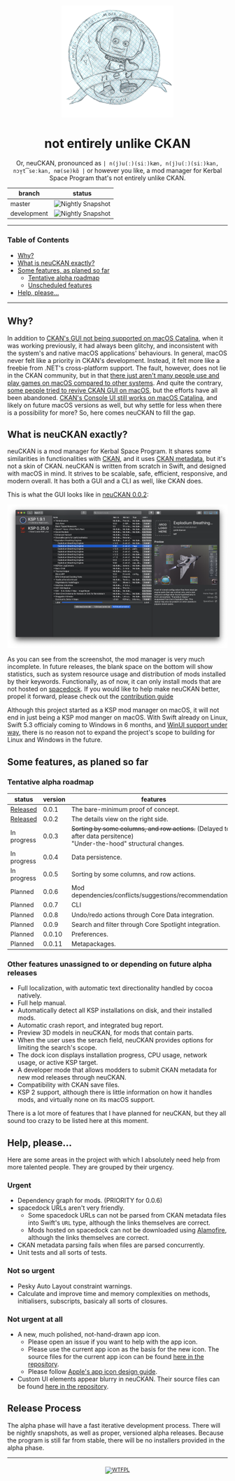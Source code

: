 <p align="center">
	<img src="neuCKAN/Assets.xcassets/AppIcon.appiconset/draft-3.png" alt="neuCKAN logo" height="256"  />
</p>
<h1 align="center">
	not entirely unlike CKAN
</h1>
<p align="center">
	Or, neuCKAN, pronounced as <code>| n(j)u(ː)(siː)kæn, n(j)u(ː)(siː)kan, nɔʏ̯t͡seːkan, nœ(se)kɑ̃ |</code> or however you like, a mod manager for Kerbal Space Program that's not entirely unlike CKAN.
</p>

| branch      | status                                                       |
| ----------- | ------------------------------------------------------------ |
| master      | ![Nightly Snapshot](https://github.com/WowbaggersLiquidLunch/neuCKAN/workflows/Nightly%20Snapshot/badge.svg?branch=master) |
| development | ![Nightly Snapshot](https://github.com/WowbaggersLiquidLunch/neuCKAN/workflows/Nightly%20Snapshot/badge.svg?branch=development) |

---

### Table of Contents

- [Why?](#why)
- [What is neuCKAN exactly?](#what-is-neuckan-exactly)
- [Some features, as planed so far](#some-features-as-planed-so-far)
	- [Tentative alpha roadmap](#tentative-alpha-roadmap)
	- [Unscheduled features](#other-features-unassigned-to-or-depending-on-future-alpha-releases)
- [Help, please...](#help-please)

---

## Why?

In addition to [CKAN's GUI not being supported on macOS Catalina](https://github.com/KSP-CKAN/CKAN/issues/2906), when it was working previously, it had always been glitchy, and inconsistent with the system's and native macOS applications' behaviours. In general, macOS never felt like a priority in CKAN's development. Instead, it felt more like a freebie from .NET's cross-platform support. The fault, however, does not lie in the CKAN community, but in that [there just aren't many people use and play games on macOS compared to other systems](https://store.steampowered.com/hwsurvey). And quite the contrary, [some people tried to revive CKAN GUI on macOS](https://github.com/KSP-CKAN/CKAN/issues/2848), but the efforts have all been abandoned. [CKAN's Console UI still works on macOS Catalina](https://github.com/KSP-CKAN/CKAN/pull/2911), and likely on future macOS versions as well, but why settle for less when there is a possibility for more? So, here comes neuCKAN to fill the gap.

## What is neuCKAN exactly?

neuCKAN is a mod manager for Kerbal Space Program. It shares some similarities in functionalities with [CKAN](https://github.com/KSP-CKAN/CKAN), and it uses [CKAN metadata](https://github.com/KSP-CKAN/CKAN-meta), but it's not a skin of CKAN. neuCKAN is written from scratch in Swift, and designed with macOS in mind. It strives to be scalable, safe, efficient, responsive, and modern overall. It has both a GUI and a CLI as well, like CKAN does.

This is what the GUI looks like in [neuCKAN 0.0.2][neuCKAN 0.0.2]:

![neuCKAN 0.0.2 screenshot](Documentation/Screenshots/0.0.2/windowed.png)

As you can see from the screenshot, the mod manager is very much incomplete. In future releases, the blank space on the bottom will show statistics, such as system resource usage and distribution of mods installed by their keywords. Functionally, as of now, it can only install mods that are not hosted on [spacedock](https://spacedock.info). If you would like to help make neuCKAN better, propel it forward, please check out the [contribution guide](CONTRIBUTING.md)

Although this project started as a KSP mod manager on macOS, it will not end in just being a KSP mod manger on macOS. With Swift already on Linux, Swift 5.3 officialy coming to Windows in 6 months, and [WinUI support under way](https://forums.swift.org/t/documenting-winui-support-progress/35592), there is no reason not to expand the project's scope to building for Linux and Windows in the future.

## Some features, as planed so far

### Tentative alpha roadmap

| status                    | version | features                                                     |
| ------------------------- | ------- | ------------------------------------------------------------ |
| [Released][neuCKAN 0.0.1] | 0.0.1   | The bare-minimum proof of concept.                           |
| [Released][neuCKAN 0.0.2] | 0.0.2   | The details view on the right side.                          |
| In progress               | 0.0.3   | ~~Sorting by some columns, and row actions.~~ (Delayed to after data persitence)<br />"Under-the-hood" structural changes. |
| In progress               | 0.0.4   | Data persistence.                                            |
| In progress               | 0.0.5   | Sorting by some columns, and row actions.                    |
| Planned                   | 0.0.6   | Mod dependencies/conflicts/suggestions/recommendations...    |
| Planned                   | 0.0.7   | CLI                                                          |
| Planned                   | 0.0.8   | Undo/redo actions through Core Data integration.             |
| Planned                   | 0.0.9   | Search and filter through Core Spotlight integration.        |
| Planned                   | 0.0.10  | Preferences.                                                 |
| Planned                   | 0.0.11  | Metapackages.                                                |

### Other features unassigned to or depending on future alpha releases

- Full localization, with automatic text directionality handled by cocoa natively.
- Full help manual.
- Automatically detect all KSP installations on disk, and their installed mods.
- Automatic crash report, and integrated bug report.
- Preview 3D models in neuCKAN, for mods that contain parts.
- When the user uses the serach field, neuCKAN provides options for limiting the search's scope.
- The dock icon displays installation progress, CPU usage, network usage, or active KSP target.
- A developer mode that allows modders to submit CKAN metadata for new mod releases through neuCKAN.
- Compatibility with CKAN save files.
- KSP 2 support, although there is little information on how it handles mods, and virtually none on its macOS support.

There is a lot more of features that I have planned for neuCKAN, but they all sound too crazy to be listed here at this moment. 

## Help, please...

Here are some areas in the project with which I absolutely need help from more talented people. They are grouped by their urgency.

### Urgent

- Dependency graph for mods. (PRIORITY for 0.0.6)
- spacedock URLs aren't very friendly.
	- Some spacedock URLs can not be parsed from CKAN metadata files into Swift's `URL` type, although the links themselves are correct.
	- Mods hosted on spacedock can not be downloaded using [Alamofire](https://github.com/Alamofire/Alamofire), although the links themselves are correct.
- CKAN metadata parsing fails when files are parsed concurrently.
- Unit tests and all sorts of tests.

### Not so urgent

- Pesky Auto Layout constraint warnings.
- Calculate and improve time and memory complexities on methods, initialisers, subscripts, basicaly all sorts of closures.

### Not urgent at all

- A new, much polished, not-hand-drawn app icon.
	- Please open an issue if you want to help with the app icon.
	- Please use the current app icon as the basis for the new icon. The source files for the current app icon can be found [here in the repository](UI/Icons/App/).
	- Please follow [Apple's app icon design guide](https://developer.apple.com/design/human-interface-guidelines/macos/icons-and-images/app-icon/).
- Custom UI elements appear blurry in neuCKAN. Their source files can be found [here in the repository](UI/Icons/).

## Release Process

The alpha phase will have a fast iterative development process. There will be nightly snapshots, as well as proper, versioned alpha releases. Because the program is still far from stable, there will be no installers provided in the alpha phase.

---

<p align="center">	
	<sub>
		<a href="http://www.wtfpl.net/" align="center">
			<img src="http://www.wtfpl.net/wp-content/uploads/2012/12/logo-220x1601.png" alt="WTFPL" height="64" align="center" />
		</a>
	</sub>
</p>	

[neuCKAN 0.0.1]: https://github.com/WowbaggersLiquidLunch/neuCKAN/releases/tag/0.0.1
[neuCKAN 0.0.2]: https://github.com/WowbaggersLiquidLunch/neuCKAN/releases/tag/0.0.2
